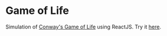 # Game of Life

Simulation of [Conway's Game of Life](https://en.wikipedia.org/wiki/Conway%27s_Game_of_Life) using ReactJS.
Try it [here](https://conway-game-of-life-kg.netlify.app/).
